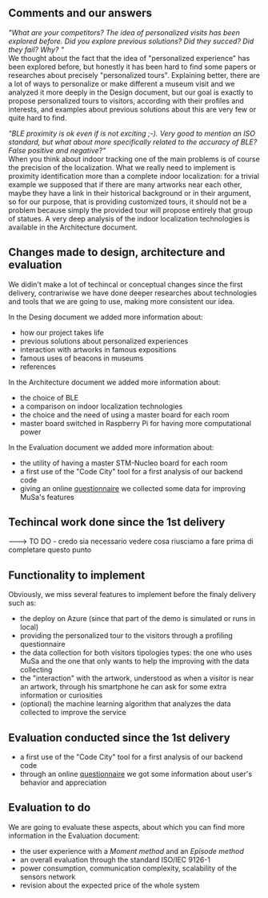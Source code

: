 ## Comments and our answers

*"What are your competitors? The idea of personalized visits has been explored before. Did you explore previous solutions? Did they succed? Did they fail? Why? "* <br>
We thought about the fact that the idea of "personalized experience" has been explored before, but honestly it has been hard to find some papers or researches about precisely "personalized tours". Explaining better, there are a lot of ways to personalize or make different a museum visit and we analyzed it more deeply in the Design document, but our goal is exactly to propose personalized tours to visitors, according with their profiles and interests, and examples about previous solutions about this are very few or quite hard to find. 

*"BLE proximity is ok even if is not exciting ;-). Very good to mention an ISO standard, but what about more specifically related to the accuracy of BLE? False positive and negative?"* <br>
When you think about indoor tracking one of the main problems is of course the precision of the localization. What we really need to implement is proximity identification more than a complete indoor localization: for a trivial example we supposed that if there are many artworks near each other, maybe they have a link in their historical background or in their argument, so for our purpose, that is providing customized tours, it should not be a problem because simply the provided tour will propose entirely that group of statues.
A very deep analysis of the indoor localization technologies is available in the Architecture document.

## Changes made to design, architecture and evaluation
We didin't make a lot of techincal or conceptual changes since the first delivery, contrariwise we have done deeper researches about technologies and tools that we are going to use, making more consistent our idea.

In the Desing document we added more information about: 
- how our project takes life
- previous solutions about personalized experiences
- interaction with artworks in famous expositions 
- famous uses of beacons in museums
- references

In the Architecture document we added more information about:
- the choice of BLE
- a comparison on indoor localization technologies
- the choice and the need of using a master board for each room
- master board switched in Raspberry Pi for having more computational power

In the Evaluation document we added more information about:
- the utility of having a master STM-Nucleo board for each room
- a first use of the "Code City" tool for a first analysis of our backend code
- giving an online [questionnaire](https://docs.google.com/forms/d/e/1FAIpQLScuXQogq65TNMCWS0vha5jCFXTIvuk0Vr5boziSh9H5GiGm-w/viewform?usp=sf_link) we collected some data for improving MuSa's features

## Techincal work done since the 1st delivery

———> TO DO - credo sia necessario vedere cosa riusciamo a fare prima di completare questo punto

## Functionality to implement
Obviously, we miss several features to implement before the finaly delivery such as:
- the deploy on Azure (since that part of the demo is simulated or runs in local)
- providing the personalized tour to the visitors through a profiling questionnaire
- the data collection for both visitors tipologies types: the one who uses MuSa and the one that only wants to help the improving with the data collecting
- the "interaction" with the artwork, understood as when a visitor is near an artwork, through his smartphone he can ask for some extra information or curiosities
- (optional) the machine learning algorithm that analyzes the data collected to improve the service

## Evaluation conducted since the 1st delivery 
- a first use of the "Code City" tool for a first analysis of our backend code
- through an online [questionnaire](https://docs.google.com/forms/d/e/1FAIpQLScuXQogq65TNMCWS0vha5jCFXTIvuk0Vr5boziSh9H5GiGm-w/viewform?usp=sf_link) we got some information about user's behavior and appreciation

## Evaluation to do
We are going to evaluate these aspects, about which you can find more information in the Evaluation document:
- the user experience with a *Moment method* and an *Episode method*
- an overall evaluation through the standard ISO/IEC 9126-1
- power consumption, communication complexity, scalability of the sensors network
- revision about the expected price of the whole system

